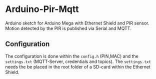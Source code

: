 # Arduino-Pir-Mqtt
Arduino sketch for Arduino Mega with Ethernet Shield and PIR sensor. Motion detected by the PIR is published via Serial and MQTT.

## Configuration
The configuration is done within the `config.h` (PIN,MAC) and the `settings.txt` (MQTT-Server, credentials and topics). The `settings.txt` needs the be placed in the root folder of a SD-card within the Ethernet Shield.